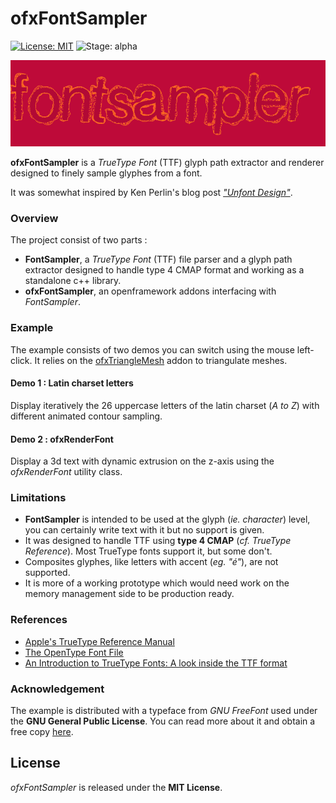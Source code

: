 # ofxFontSampler
[![License: MIT](https://img.shields.io/badge/License-MIT-yellow.svg)](https://opensource.org/licenses/MIT)
![Stage: alpha](https://img.shields.io/badge/-alpha-red)

![fontsampler](fontsampler.png)

**ofxFontSampler** is a *TrueType Font* (TTF) glyph path extractor and renderer designed to finely sample glyphes from a font.

It was somewhat inspired by Ken Perlin's blog post [*"Unfont Design"*](http://blog.kenperlin.com/?p=16961).

### Overview

The project consist of two parts : 

* **FontSampler**, a *TrueType Font* (TTF) file parser and a glyph path extractor designed to handle type 4 CMAP format and working as a standalone c++ library.
* **ofxFontSampler**, an openframework addons interfacing with *FontSampler*.

### Example

The example consists of two demos you can switch using the mouse left-click. It relies on the [ofxTriangleMesh](https://github.com/tcoppex/ofxTriangleMesh) addon to triangulate meshes.

#### Demo 1 : Latin charset letters

Display iteratively the 26 uppercase letters of the latin charset (*A to Z*) with different animated contour sampling.

#### Demo 2 : ofxRenderFont

Display a 3d text with dynamic extrusion on the z-axis using the *ofxRenderFont* utility class.

### Limitations

* **FontSampler** is intended to be used at the glyph (*ie. character*) level, you can certainly write text with it but no support is given.
* It was designed to handle TTF using **type 4 CMAP** (*cf. TrueType Reference*). Most TrueType fonts support it, but some don't.
* Composites glyphes, like letters with accent (*eg. "é"*), are not supported.
* It is more of a working prototype which would need work on the memory management side to be production ready.

### References

- [Apple's TrueType Reference Manual](https://developer.apple.com/fonts/TrueType-Reference-Manual/)
- [The OpenType Font File](https://www.microsoft.com/typography/otspec/otff.htm)
- [An Introduction to TrueType Fonts: A look inside the TTF format](http://scripts.sil.org/cms/scripts/page.php?site_id=nrsi&id=iws-chapter08)

### Acknowledgement

The example is distributed with a typeface from *GNU FreeFont* used under the **GNU General Public License**. You can read more about it and obtain a free copy [here](https://www.gnu.org/software/freefont/index.html).

## License

*ofxFontSampler* is released under the **MIT License**.
